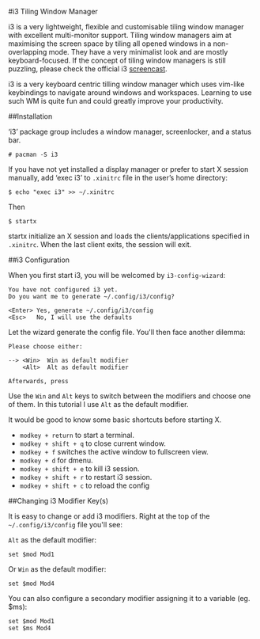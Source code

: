 #i3 Tiling Window Manager

i3 is a very lightweight, flexible and customisable tiling window manager with excellent multi-monitor support. Tiling window managers aim at maximising the screen space by tiling all opened windows in a non-overlapping mode. They have a very minimalist look and are mostly keyboard-focused. If the concept of tiling window managers is still puzzling, please check the official i3 [screencast](http://i3wm.org/screenshots/).

i3 is a very keyboard centric tilling window manager which uses vim-like keybindings
to navigate around windows and workspaces. Learning to use such WM is quite fun and
could greatly improve your productivity.

##Installation

‘i3’ package group includes a window manager, screenlocker, and a status bar.

```
# pacman -S i3
```

If you have not yet installed a display manager or prefer to start X session manually, add ‘exec i3’ to `.xinitrc` file in the user’s home directory:

```
$ echo "exec i3" >> ~/.xinitrc
```

Then

```
$ startx
```

startx initialize an X session and loads the clients/applications specified in `.xinitrc`. When the last client exits, the session will exit.

##i3 Configuration

When you first start i3, you will be welcomed by `i3-config-wizard`:

```
You have not configured i3 yet.
Do you want me to generate ~/.config/i3/config?

<Enter> Yes, generate ~/.config/i3/config
<Esc>   No, I will use the defaults
```

Let the wizard generate the config file. You'll then face another dilemma:

```
Please choose either:

--> <Win>  Win as default modifier
    <Alt>  Alt as default modifier

Afterwards, press
```

Use the `Win` and `Alt` keys to switch between the modifiers and choose one of them.
In this tutorial I use `Alt` as the default modifier.

It would be good to know some basic shortcuts before starting X.

  * `modkey + return` to start a terminal.
  * `modkey + shift + q` to close current window.
  * `modkey + f` switches the active window to fullscreen view.
  * `modkey + d` for dmenu.
  * `modkey + shift + e` to kill i3 session.
  * `modkey + shift + r` to restart i3 session.
  * `modkey + shift + c` to reload the config

##Changing i3 Modifier Key(s)

It is easy to change or add i3 modifiers. Right at the top of the `~/.config/i3/config` file you'll see:

`Alt` as the default modifier:

```
set $mod Mod1
```

Or `Win` as the default modifier:

```
set $mod Mod4
```

You can also configure a secondary modifier assigning it to a variable (eg. $ms):

```
set $mod Mod1
set $ms Mod4
```
